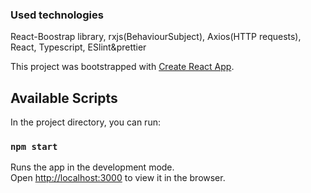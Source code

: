 ### Used technologies
React-Boostrap library, rxjs(BehaviourSubject), Axios(HTTP requests), React, Typescript, ESlint&prettier

This project was bootstrapped with [Create React App](https://github.com/facebook/create-react-app).

## Available Scripts

In the project directory, you can run:

### `npm start`

Runs the app in the development mode.<br />
Open [http://localhost:3000](http://localhost:3000) to view it in the browser.




